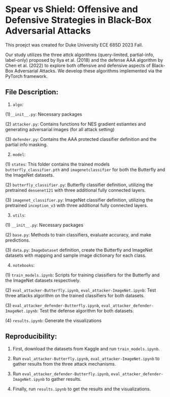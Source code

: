 # Spear vs Shield: Offensive and Defensive Strategies in Black-Box Adversarial Attacks

This proejct was created for Duke University ECE 685D 2023 Fall. 

Our study utilizes the three attck algorithms (query-limited, partial-info, label-only) proposed by Ilya et al. (2018) and the defense AAA algorithm by Chen et al. (2022) to explore both offensive and defensive aspects of Black-Box Adversarial Attacks. We develop these algorithms implemented via the PyTorch framework.

## File Description:

1. `algo`:

(1)`__init__.py`: Necessary packages

(2) `attacker.py`: Contains functions for NES gradient estiamtes and generating adversarial images (for all attack setting)

(3) `defender.py`: Contains the AAA protected classifier definition and the partial info masking.

2. `model`:

(1) `states`: This folder contains the trained models `butterfly_classifier.pth` and `imagenetclassifier` for both the Butterfly and the ImageNet datasets.

(2) `butterfly_classifier.py`: Butterfly classifier definition, utilizing the pretrained `densenet121` with three additional fully connected layers.

(3) `imagenet_classifier.py`: ImageNet classifier definition, utilizing the pretrained `inception_v3`  with three additional fully connected layers.

3. `utils`:

(1) `__init__.py`: Necessary packages

(2) `base.py`: Methods to train classifiers, evaluate accuracy, and make predictions.

(3) `data.py`: `ImageDataset` definition, create the Butterfly and ImageNet datasets with mapping and sample image dictionary for each class.

4. `notebooks`:

(1) `train_models.ipynb`: Scripts for training classifiers for the Butterfly and the ImageNet datasets respectively.

(2) `eval_attacker-Butterfly.ipynb`, `eval_attacker-ImageNet.ipynb`: Test three attacks algorithm on the trained classifiers for both datasets.

(3) `eval_attacker_defender-Butterfly.ipynb`, `eval_attacker_defender-ImageNet.ipynb`: Test the defense algorithm for both datasets.

(4) `results.ipynb`: Generate the visualizations


## Reproducibility:

1. First, download the datasets from Kaggle and run `train_models.ipynb`.

2. Run `eval_attacker-Butterfly.ipynb`, `eval_attacker-ImageNet.ipynb` to gather results from the three attack mechanisms.

3. Run `eval_attacker_defender-Butterfly.ipynb`, `eval_attacker_defender-ImageNet.ipynb` to gather results.

4. Finally, run `results.ipynb` to get the results and the visualizations.


